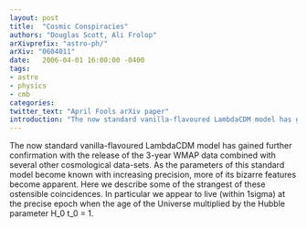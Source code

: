 ```yaml
---
layout: post
title:  "Cosmic Conspiracies"
authors: "Douglas Scott, Ali Frolop"
arXivprefix: "astro-ph/"
arXiv: "0604011"
date:   2006-04-01 16:00:00 -0400
tags:
- astro
- physics
- cmb
categories:
twitter_text: "April Fools arXiv paper"
introduction: "The now standard vanilla-flavoured LambdaCDM model has gained further confirmation..."
---
```


The now standard vanilla-flavoured LambdaCDM model has gained further confirmation with the release of the 3-year WMAP data combined with several other cosmological data-sets. As the parameters of this standard model become known with increasing precision, more of its bizarre features become apparent. Here we describe some of the strangest of these ostensible coincidences. In particular we appear to live (within 1sigma) at the precise epoch when the age of the Universe multiplied by the Hubble parameter H_0 t_0 = 1.

